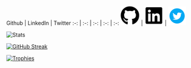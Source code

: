 Github | LinkedIn | Twitter
:-: | :-: | :-: | :-: | :-:
[![github](.images/github.png)](https://github.com/mishraomp) | [![linkedin](.images/linkedin.png)](https://www.linkedin.com/in/omprakash-mishra/) | [![twitter](.images/twitter-icon.png)](https://twitter.com/istrueEQLfalse) 

![Stats](https://github-readme-stats.vercel.app/api?username=mishraomp&show_icons=true&theme=transparent&hide_border=true&hide=stars)

[![GitHub Streak](https://github-readme-streak-stats.herokuapp.com?user=mishraomp&theme=tokyonight_duo&hide_border=true&border_radius=0)](https://git.io/streak-stats)

[![Trophies](https://github-profile-trophy.vercel.app/?username=mishraomp&column=-1&theme=algolia&rank=SECRET,SSS,SS,S,AAA,AA,A&no-bg=true&no-frame=true)](https://github.com/mishraomp)
